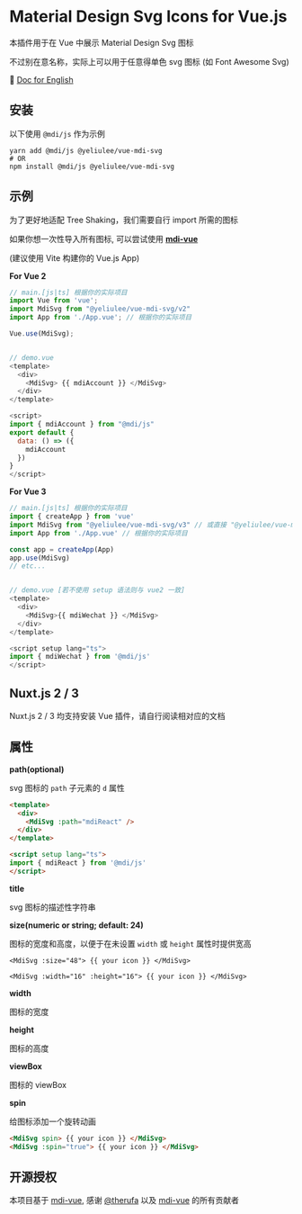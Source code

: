 # Material Design Svg Icons for Vue.js 

本插件用于在 Vue 中展示 Material Design Svg 图标

不过别在意名称，实际上可以用于任意得单色 svg 图标 (如 Font Awesome Svg)

:book: [Doc for English][2]

## 安装

以下使用 `@mdi/js` 作为示例

```
yarn add @mdi/js @yeliulee/vue-mdi-svg
# OR
npm install @mdi/js @yeliulee/vue-mdi-svg
```


## 示例

为了更好地适配 Tree Shaking，我们需要自行 import 所需的图标

如果你想一次性导入所有图标, 可以尝试使用 **[mdi-vue][0]**

(建议使用 Vite 构建你的 Vue.js App)

**For Vue 2**

```javascript
// main.[js|ts] 根据你的实际项目
import Vue from 'vue';
import MdiSvg from "@yeliulee/vue-mdi-svg/v2"
import App from './App.vue'; // 根据你的实际项目

Vue.use(MdiSvg);


// demo.vue
<template>
  <div>
    <MdiSvg> {{ mdiAccount }} </MdiSvg>
  </div>
</template>

<script>
import { mdiAccount } from "@mdi/js"
export default {
  data: () => ({
    mdiAccount
  })
}
</script>
```

**For Vue 3**

```javascript
// main.[js|ts] 根据你的实际项目
import { createApp } from 'vue'
import MdiSvg from "@yeliulee/vue-mdi-svg/v3" // 或直接 "@yeliulee/vue-mdi-svg"
import App from './App.vue' // 根据你的实际项目

const app = createApp(App)
app.use(MdiSvg)
// etc...


// demo.vue [若不使用 setup 语法则与 vue2 一致]
<template>
  <div>
    <MdiSvg>{{ mdiWechat }} </MdiSvg>
  </div>
</template>

<script setup lang="ts">
import { mdiWechat } from '@mdi/js'
</script>
```


## Nuxt.js 2 / 3

Nuxt.js 2 / 3 均支持安装 Vue 插件，请自行阅读相对应的文档


## 属性

**path(optional)**

svg 图标的 `path` 子元素的 `d` 属性

```html
<template>
  <div>
    <MdiSvg :path="mdiReact" />
  </div>
</template>

<script setup lang="ts">
import { mdiReact } from '@mdi/js'
</script>
```

**title**

svg 图标的描述性字符串

**size(numeric or string; default: 24)**

图标的宽度和高度，以便于在未设置 `width` 或 `height` 属性时提供宽高

```
<MdiSvg :size="48"> {{ your icon }} </MdiSvg>

<MdiSvg :width="16" :height="16"> {{ your icon }} </MdiSvg>
```

**width**

图标的宽度

**height**

图标的高度

**viewBox**

图标的 viewBox

**spin**

给图标添加一个旋转动画

```html
<MdiSvg spin> {{ your icon }} </MdiSvg>
<MdiSvg :spin="true"> {{ your icon }} </MdiSvg>
```

## 开源授权

本项目基于 [mdi-vue][0], 感谢 [@therufa][1] 以及 [mdi-vue][0] 的所有贡献者


[0]: https://github.com/therufa/mdi-vue
[1]: https://github.com/therufa
[2]: README.md